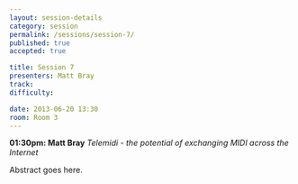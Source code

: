 ```yaml
---
layout: session-details
category: session
permalink: /sessions/session-7/
published: true
accepted: true

title: Session 7
presenters: Matt Bray
track:
difficulty:

date: 2013-06-20 13:30
room: Room 3
---
```


**01:30pm: Matt Bray**
_Telemidi - the potential of exchanging MIDI across the Internet_

Abstract goes here.
